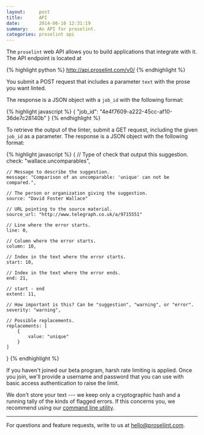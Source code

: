 ```yaml
---
layout:     post
title:      API
date:       2014-06-10 12:31:19
summary:    An API for proselint.
categories: proselint api
---
```


The `proselint` web API allows you to build applications that integrate with it. The API endpoint is located at

{% highlight python %}
http://api.proselint.com/v0/
{% endhighlight %}

You submit a POST request that includes a parameter `text` with the prose you want linted.

The response is a JSON object with a `job_id` with the following format:

{% highlight javascript %}
{
  "job_id": "4e4f7609-a222-45cc-af10-36de7c28140b"
}
{% endhighlight %}

To retrieve the output of the linter, submit a GET request, including the given `job_id` as a parameter. The response is a JSON object with the following format:

{% highlight javascript %}
{
    // Type of check that output this suggestion.
    check: "wallace.uncomparables",

    // Message to describe the suggestion.
    message: "Comparison of an uncomparable: 'unique' can not be compared.",

    // The person or organization giving the suggestion.
    source: "David Foster Wallace"

    // URL pointing to the source material.
    source_url: "http://www.telegraph.co.uk/a/9715551"

    // Line where the error starts.
    line: 0,

    // Column where the error starts.
    column: 10,

    // Index in the text where the error starts.
    start: 10,

    // Index in the text where the error ends.
    end: 21,

    // start - end
    extent: 11,

    // How important is this? Can be "suggestion", "warning", or "error".
    severity: "warning",

    // Possible replacements.
    replacements: [
        {
            value: "unique"
        }
    ]
}
{% endhighlight %}

If you haven't joined our beta program, harsh rate limiting is applied. Once you join, we'll provide a username and password that you can use with basic access authentication to raise the limit.

We don't store your text --- we keep only a cryptographic hash and a running tally of the kinds of flagged errors. If this concerns you, we recommend using our <a href="/utility">command line utility</a>.

---

For questions and feature requests, write to us at <a href="mailto:hello@proselint.com">hello@proseliint.com</a>.
